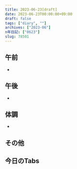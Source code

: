 ```yaml
---
title: 2023-06-23[draft]
date: 2023-06-23T00:00:00+09:00
draft: false
tags: ["diary", ""]
archives: ["2023-06"]
n年日記: ["0623"]
slug: 78501
---
```

## 午前
- 
## 午後
- 
## 体調
- 
## その他
## 今日のTabs